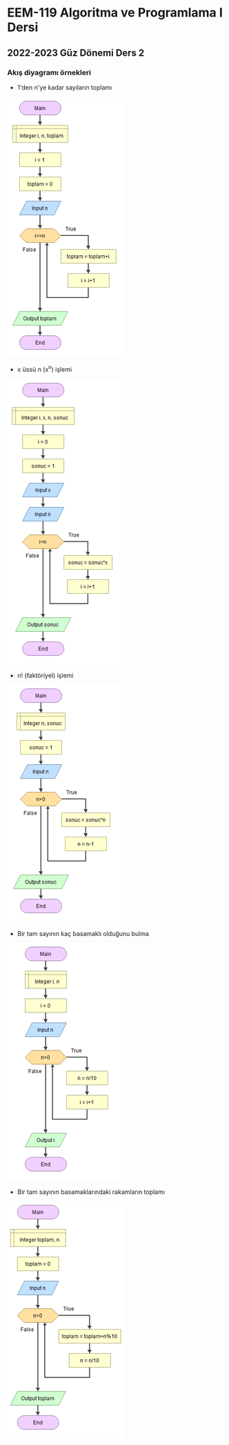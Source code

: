 # EEM-119 Algoritma ve Programlama I Dersi

## 2022-2023 Güz Dönemi Ders 2

### Akış diyagramı örnekleri

- 1'den n'ye kadar sayıların toplamı   

![image](files/02/1.png)

- x üssü n (x<sup>n</sup>)  işlemi

![image](files/02/2.png)

- n! (faktöriyel) işlemi

![image](files/02/3.png)

- Bir tam sayının kaç basamaklı olduğunu bulma

![image](files/02/4.png)

- Bir tam sayının basamaklarındaki rakamların toplamı

![image](files/02/5.png)

